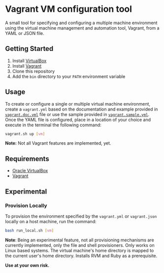 # Vagrant VM configuration tool

A small tool for specifying and configuring a multiple machine
environment using the virtual machine management and
automation tool, Vagrant, from a YAML or JSON file.

## Getting Started

1. Install [VirtualBox](https://www.virtualbox.org)
2. Install [Vagrant](https://www.vagrantup.com/)
3. Clone this repository
4. Add the `bin` directory to your `PATH` environment variable

## Usage

To create or configure a single or multiple virtual machine
environment, create a `vagrant.yml` based on the documentation and example
provided in [`vagrant.doc.yml`](docs/vagrant.doc.yml) file or use the sample
provided in [`vagrant.sample.yml`](docs/vagrant.sample.yml). Once the YAML file
is configured, place in a location of your choice and execute in the terminal 
the following command:

```bash
vagrant.sh up [vm]
```

**Note:** Not all Vagrant features are implemented, yet.

## Requirements

* [Oracle VirtualBox](https://www.virtualbox.org)
* [Vagrant](https://www.vagrantup.com/)

## Experimental

### Provision Locally

To provision the environment specified by the `vagrant.yml` or 
`vagrant.json` locally on a host machine, run the command:

```bash
bash run_local.sh [vm]
```

**Note**: Being an experimental feature, not all provisioning mechanisms are
currently implemented, only the file and shell provisioners. Only works on
Linux based systems. The virtual machine's home directory is mapped to the
current user's home directory. Installs RVM and Ruby as a prerequisite.

**Use at your own risk.**
